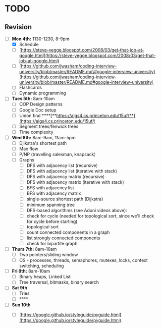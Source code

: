 # TODO

## **Revision**

* [ ] **Mon 4th:** 1130-1230, 8-9pm
  * [x] Schedule
  * [ ] [https://steve-yegge.blogspot.com/2008/03/get-that-job-at-google.html](https://steve-yegge.blogspot.com/2008/03/get-that-job-at-google.html)
  * [ ] [https://github.com/jwasham/coding-interview-university/blob/master/README.md\#google-interview-university](https://github.com/jwasham/coding-interview-university/blob/master/README.md#google-interview-university)
  * [ ] Flashcards
  * [ ] Dynamic programming
* [ ] **Tues 5th:** 8am-10am
  * [ ] OOP Design patterns
  * [ ] Google Doc setup
  * [ ] Union find ****[**https://algs4.cs.princeton.edu/15uf/**](https://algs4.cs.princeton.edu/15uf/)
  * [ ] Segment trees/fenwick trees
  * [ ] Time complexity
* [ ] **Wed 6th:** 8am-9am, 11am-5pm
  * [ ] Djikstra's shortest path
  * [ ] Max flow
  * [ ] P/NP \(travelling salesman, knapsack\)
  * [ ] Graphs
    * [ ] DFS with adjacency list \(recursive\)
    * [ ] DFS with adjacency list \(iterative with stack\)
    * [ ] DFS with adjacency matrix \(recursive\)
    * [ ] DFS with adjacency matrix \(iterative with stack\)
    * [ ] BFS with adjacency list
    * [ ] BFS with adjacency matrix
    * [ ] single-source shortest path \(Dijkstra\)
    * [ ] minimum spanning tree
    * [ ] DFS-based algorithms \(see Aduni videos above\):
    * [ ] check for cycle \(needed for topological sort, since we'll check for cycle before starting\)
    * [ ] topological sort
    * [ ] count connected components in a graph
    * [ ]  list strongly connected components
    * [ ] check for bipartite graph
* [ ] **Thurs 7th:** 8am-10am
  * [ ] Two pointers/sliding window
  * [ ] OS - processes, threads, semaphores, mutexes, locks, context switching, scheduling
* [ ] **Fri 8th:** 8am-10am
  * [ ] Binary heaps, Linked List 
  * [ ] Tree traversal, bitmasks, binary search
* [ ] **Sat 9th**
  * [ ] Tries
  * [ ] \*\*\*\*
* [ ] **Sun 10th**
  * [ ] [https://google.github.io/styleguide/pyguide.html](https://google.github.io/styleguide/pyguide.html)


